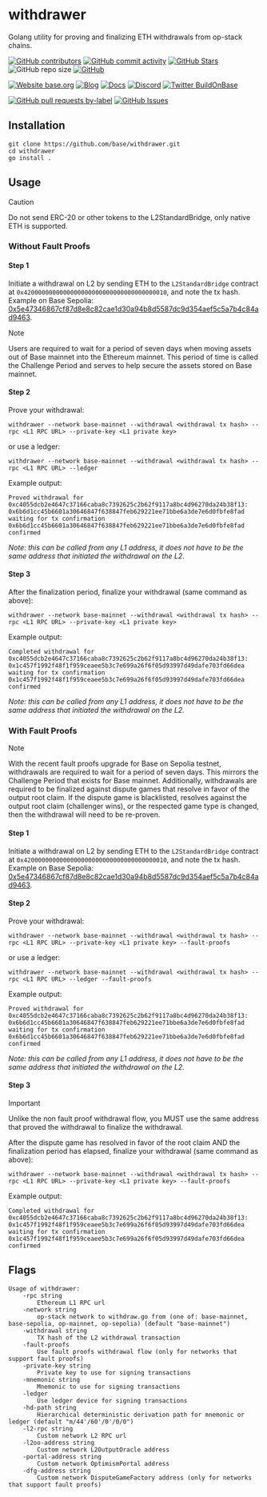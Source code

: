 # withdrawer

Golang utility for proving and finalizing ETH withdrawals from op-stack chains.

<!-- Badge row 1 - status -->

[![GitHub contributors](https://img.shields.io/github/contributors/base/withdrawer)](https://github.com/base/withdrawer/graphs/contributors)
[![GitHub commit activity](https://img.shields.io/github/commit-activity/w/base/withdrawer)](https://github.com/base/withdrawer/graphs/contributors)
[![GitHub Stars](https://img.shields.io/github/stars/base/withdrawer.svg)](https://github.com/base/withdrawer/stargazers)
![GitHub repo size](https://img.shields.io/github/repo-size/base/withdrawer)
[![GitHub](https://img.shields.io/github/license/base/withdrawer?color=blue)](https://github.com/base/withdrawer/blob/main/LICENSE)

<!-- Badge row 2 - links and profiles -->

[![Website base.org](https://img.shields.io/website-up-down-green-red/https/base.org.svg)](https://base.org)
[![Blog](https://img.shields.io/badge/blog-up-green)](https://base.mirror.xyz/)
[![Docs](https://img.shields.io/badge/docs-up-green)](https://docs.base.org/)
[![Discord](https://img.shields.io/discord/1067165013397213286?label=discord)](https://base.org/discord)
[![Twitter BuildOnBase](https://img.shields.io/twitter/follow/BuildOnBase?style=social)](https://twitter.com/BuildOnBase)

<!-- Badge row 3 - detailed status -->

[![GitHub pull requests by-label](https://img.shields.io/github/issues-pr-raw/base/withdrawer)](https://github.com/base/withdrawer/pulls)
[![GitHub Issues](https://img.shields.io/github/issues-raw/base/withdrawer.svg)](https://github.com/base/withdrawer/issues)

## Installation

```
git clone https://github.com/base/withdrawer.git
cd withdrawer
go install .
```

## Usage

> [!CAUTION]
> Do not send ERC-20 or other tokens to the L2StandardBridge, only native ETH is supported.

### Without Fault Proofs

#### Step 1

Initiate a withdrawal on L2 by sending ETH to the `L2StandardBridge` contract at `0x4200000000000000000000000000000000000010`, and note the tx hash.
Example on Base Sepolia: [0x5e47346867cf87d8e8c82cae1d30a94b8d5587dc9d354aef5c5a7b4c84ad9463](https://sepolia.basescan.org/tx/0x5e47346867cf87d8e8c82cae1d30a94b8d5587dc9d354aef5c5a7b4c84ad9463).

> [!NOTE]
> Users are required to wait for a period of seven days when moving assets out of Base mainnet into the Ethereum mainnet. This period of time is called the Challenge Period and serves to help secure the assets stored on Base mainnet.

#### Step 2

Prove your withdrawal:

```
withdrawer --network base-mainnet --withdrawal <withdrawal tx hash> --rpc <L1 RPC URL> --private-key <L1 private key>
```

or use a ledger:

```
withdrawer --network base-mainnet --withdrawal <withdrawal tx hash> --rpc <L1 RPC URL> --ledger
```

Example output:

```
Proved withdrawal for 0xc4055dcb2e4647c37166caba8c7392625c2b62f9117a8bc4d96270da24b38f13: 0x6b6d1cc45b6601a30646847f638847feb629221ee71bbe6a3de7e6d0fbfe8fad
waiting for tx confirmation
0x6b6d1cc45b6601a30646847f638847feb629221ee71bbe6a3de7e6d0fbfe8fad confirmed
```

_Note: this can be called from any L1 address, it does not have to be the same address that initiated the withdrawal on the L2._

#### Step 3

After the finalization period, finalize your withdrawal (same command as above):

```
withdrawer --network base-mainnet --withdrawal <withdrawal tx hash> --rpc <L1 RPC URL> --private-key <L1 private key>
```

Example output:

```
Completed withdrawal for 0xc4055dcb2e4647c37166caba8c7392625c2b62f9117a8bc4d96270da24b38f13: 0x1c457f1992f48f1f959ceaee5b3c7e699a26f6f05d93997d49dafe703fd66dea
waiting for tx confirmation
0x1c457f1992f48f1f959ceaee5b3c7e699a26f6f05d93997d49dafe703fd66dea confirmed
```

_Note: this can be called from any L1 address, it does not have to be the same address that initiated the withdrawal on the L2._

### With Fault Proofs

> [!NOTE]
> With the recent fault proofs upgrade for Base on Sepolia testnet, withdrawals are required to wait for a period of seven days. This mirrors the Challenge Period that exists for Base mainnet. Additionally, withdrawals are required to be finalized against dispute games that resolve in favor of the output root claim. If the dispute game is blacklisted, resolves against the output root claim (challenger wins), or the respected game type is changed, then the withdrawal will need to be re-proven.

#### Step 1

Initiate a withdrawal on L2 by sending ETH to the `L2StandardBridge` contract at `0x4200000000000000000000000000000000000010`, and note the tx hash.
Example on Base Sepolia: [0x5e47346867cf87d8e8c82cae1d30a94b8d5587dc9d354aef5c5a7b4c84ad9463](https://sepolia.basescan.org/tx/0x5e47346867cf87d8e8c82cae1d30a94b8d5587dc9d354aef5c5a7b4c84ad9463).

#### Step 2

Prove your withdrawal:

```
withdrawer --network base-mainnet --withdrawal <withdrawal tx hash> --rpc <L1 RPC URL> --private-key <L1 private key> --fault-proofs
```

or use a ledger:

```
withdrawer --network base-mainnet --withdrawal <withdrawal tx hash> --rpc <L1 RPC URL> --ledger --fault-proofs
```

Example output:

```
Proved withdrawal for 0xc4055dcb2e4647c37166caba8c7392625c2b62f9117a8bc4d96270da24b38f13: 0x6b6d1cc45b6601a30646847f638847feb629221ee71bbe6a3de7e6d0fbfe8fad
waiting for tx confirmation
0x6b6d1cc45b6601a30646847f638847feb629221ee71bbe6a3de7e6d0fbfe8fad confirmed
```

_Note: this can be called from any L1 address, it does not have to be the same address that initiated the withdrawal on the L2._

#### Step 3

> [!IMPORTANT]
> Unlike the non fault proof withdrawal flow, you MUST use the same address that proved the withdrawal to finalize the withdrawal.

After the dispute game has resolved in favor of the root claim AND the finalization period has elapsed, finalize your withdrawal (same command as above):

```
withdrawer --network base-mainnet --withdrawal <withdrawal tx hash> --rpc <L1 RPC URL> --private-key <L1 private key> --fault-proofs
```

Example output:

```
Completed withdrawal for 0xc4055dcb2e4647c37166caba8c7392625c2b62f9117a8bc4d96270da24b38f13: 0x1c457f1992f48f1f959ceaee5b3c7e699a26f6f05d93997d49dafe703fd66dea
waiting for tx confirmation
0x1c457f1992f48f1f959ceaee5b3c7e699a26f6f05d93997d49dafe703fd66dea confirmed
```

## Flags

```
Usage of withdrawer:
    -rpc string
        Ethereum L1 RPC url
    -network string
        op-stack network to withdraw.go from (one of: base-mainnet, base-sepolia, op-mainnet, op-sepolia) (default "base-mainnet")
    -withdrawal string
        TX hash of the L2 withdrawal transaction
    -fault-proofs
        Use fault proofs withdrawal flow (only for networks that support fault proofs)
    -private-key string
        Private key to use for signing transactions
    -mnemonic string
        Mnemonic to use for signing transactions
    -ledger
        Use ledger device for signing transactions
    -hd-path string
        Hierarchical deterministic derivation path for mnemonic or ledger (default "m/44'/60'/0'/0/0")
    -l2-rpc string
        Custom network L2 RPC url
    -l2oo-address string
        Custom network L2OutputOracle address
    -portal-address string
        Custom network OptimismPortal address
    -dfg-address string
        Custom network DisputeGameFactory address (only for networks that support fault proofs)
```
